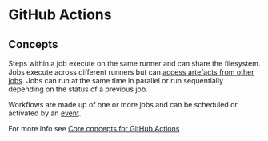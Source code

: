 # GitHub Actions

## Concepts

Steps within a job execute on the same runner and can share the filesystem.
Jobs execute across different runners but can [access artefacts from other jobs](https://help.github.com/en/actions/configuring-and-managing-workflows/persisting-workflow-data-using-artifacts#passing-data-between-jobs-in-a-workflow). Jobs can run at the same time in parallel or run sequentially depending on the status of a previous job.

Workflows are made up of one or more jobs and can be scheduled or activated by an [event](https://help.github.com/en/actions/configuring-and-managing-workflows/configuring-a-workflow#triggering-a-workflow-with-events).

For more info see [Core concepts for GitHub Actions](https://help.github.com/en/actions/getting-started-with-github-actions/core-concepts-for-github-actions)